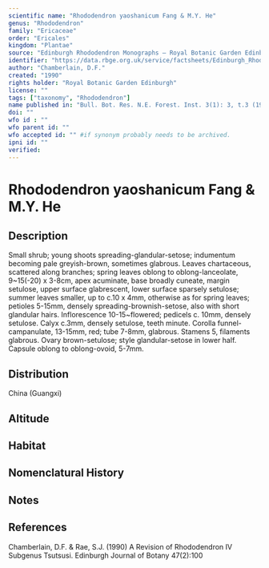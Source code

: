 ```yaml
---
scientific name: "Rhododendron yaoshanicum Fang & M.Y. He"
genus: "Rhododendron"
family: "Ericaceae"
order: "Ericales"
kingdom: "Plantae"
source: "Edinburgh Rhododendron Monographs – Royal Botanic Garden Edinburgh"
identifier: "https://data.rbge.org.uk/service/factsheets/Edinburgh_Rhododendron_Monographs.xhtml"
author: "Chamberlain, D.F."
created: "1990"
rights holder: "Royal Botanic Garden Edinburgh"
license: ""
tags: ["taxonomy", "Rhododendron"]
name published in: "Bull. Bot. Res. N.E. Forest. Inst. 3(1): 3, t.3 (1983)"
doi: ""
wfo id : ""
wfo parent id: ""
wfo accepted id: "" #if synonym probably needs to be archived.                      
ipni id: ""
verified:
---
```


                       

# Rhododendron yaoshanicum Fang & M.Y. He

## Description
Small shrub; young shoots spreading-glandular-setose; indumentum becoming pale greyish-brown, sometimes glabrous. Leaves chartaceous, scattered along branches; spring leaves oblong to oblong-lanceolate, 9~15(-20) x 3-8cm, apex acuminate, base broadly cuneate, margin setulose, upper surface glabrescent, lower surface sparsely setulose; summer leaves smaller, up to c.10 x 4mm, otherwise as for spring leaves; petioles 5-15mm, densely spreading-brownish-setose, also with short glandular hairs. Inflorescence 10-15~flowered; pedicels c. 10mm, densely setulose. Calyx c.3mm, densely setulose, teeth minute. Corolla funnel-campanulate, 13-15mm, red; tube 7-8mm, glabrous. Stamens 5, filaments glabrous. Ovary brown-setulose; style glandular-setose in lower half. Capsule oblong to oblong-ovoid, 5-7mm.

## Distribution
China (Guangxi)

## Altitude


## Habitat


## Nomenclatural History

                       
## Notes


## References

Chamberlain, D.F. & Rae, S.J. (1990) A Revision of Rhododendron IV Subgenus Tsutsusi. Edinburgh Journal of Botany 47(2):100
